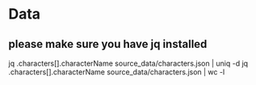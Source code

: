 # Data

## please make sure you have jq installed
jq  .characters[].characterName source_data/characters.json | uniq -d
jq  .characters[].characterName source_data/characters.json | wc -l
